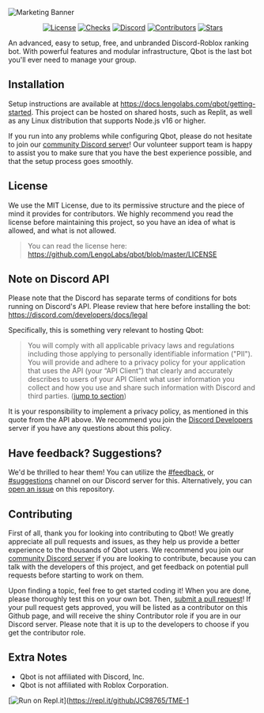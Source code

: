 ![Marketing Banner](https://i.gyazo.com/5f7d15ac56be78b2c294e0fa1f9d4b10.png)
<p align="center">
  <a href="https://github.com/LengoLabs/qbot/blob/master/LICENSE"><img alt="License" src="https://img.shields.io/github/license/LengoLabs/qbot?color=E76F51"></a>
  <a href="https://github.com/LengoLabs/qbot/commits/master"><img alt="Checks" src="https://img.shields.io/github/checks-status/LengoLabs/qbot/master?color=F4A261"></a>
  <a href="https://discord.gg/GkUNhZmenn"><img alt="Discord" src="https://img.shields.io/badge/chat-on%20discord-E9C46A"></a>
  <a href="https://github.com/LengoLabs/qbot/graphs/contributors"><img alt="Contributors" src="https://img.shields.io/github/contributors/LengoLabs/qbot?color=2A9D8F"></a>
  <a href="https://github.com/LengoLabs/qbot/stargazers"><img alt="Stars" src="https://img.shields.io/github/stars/LengoLabs/qbot?color=264653"></a>
</p>
An advanced, easy to setup, free, and unbranded Discord-Roblox ranking bot. With powerful features and modular infrastructure, Qbot is the last bot you'll ever need to manage your group.

## Installation
Setup instructions are available at https://docs.lengolabs.com/qbot/getting-started. This project can be hosted on shared hosts, such as Replit, as well as any Linux distribution that supports Node.js v16 or higher.

If you run into any problems while configuring Qbot, please do not hesitate to join our [community Discord server](https://discord.gg/GkUNhZmenn)! Our volunteer support team is happy to assist you to make sure that you have the best experience possible, and that the setup process goes smoothly.

## License
We use the MIT License, due to its permissive structure and the piece of mind it provides for contributors. We highly recommend you read the license before maintaining this project, so you have an idea of what is allowed, and what is not allowed.

> You can read the license here: https://github.com/LengoLabs/qbot/blob/master/LICENSE  

## Note on Discord API
Please note that the Discord has separate terms of conditions for bots running on Discord's API. Please review that here before installing the bot: https://discord.com/developers/docs/legal

Specifically, this is something very relevant to hosting Qbot:

> You will comply with all applicable privacy laws and regulations including those applying to personally identifiable information ("PII"). You will provide and adhere to a privacy policy for your application that uses the API (your “API Client”) that clearly and accurately describes to users of your API Client what user information you collect and how you use and share such information with Discord and third parties. ([jump to section](https://discord.com/developers/docs/legal#a-implement-good-privacy-practices))

It is your responsibility to implement a privacy policy, as mentioned in this quote from the API above. We recommend you join the [Discord Developers](https://discord.gg/discord-developers) server if you have any questions about this policy.

## Have feedback? Suggestions?
We'd be thrilled to hear them! You can utilize the [#feedback](https://discord.gg/vtbdakK), or [#suggestions](https://discord.gg/5RnAPvrYTU) channel on our Discord server for this. Alternatively, you can [open an issue](https://github.com/LengoLabs/qbot/issues) on this repository.

## Contributing
First of all, thank you for looking into contributing to Qbot! We greatly appreciate all pull requests and issues, as they help us provide a better experience to the thousands of Qbot users. We recommend you join our [community Discord server](https://discord.gg/GkUNhZmenn) if you are looking to contribute, because you can talk with the developers of this project, and get feedback on potential pull requests before starting to work on them.

Upon finding a topic, feel free to get started coding it! When you are done, please thoroughly test this on your own bot. Then, [submit a pull request](https://github.com/LengoLabs/qbot/compare)! If your pull request gets approved, you will be listed as a contributor on this Github page, and will receive the shiny Contributor role if you are in our Discord server. Please note that it is up to the developers to choose if you get the contributor role.

## Extra Notes
* Qbot is not affiliated with Discord, Inc.
* Qbot is not affiliated with Roblox Corporation.


[![Run on Repl.it](https://repl.it/badge/github/JC98765/TME-1)](https://repl.it/github/JC98765/TME-1
